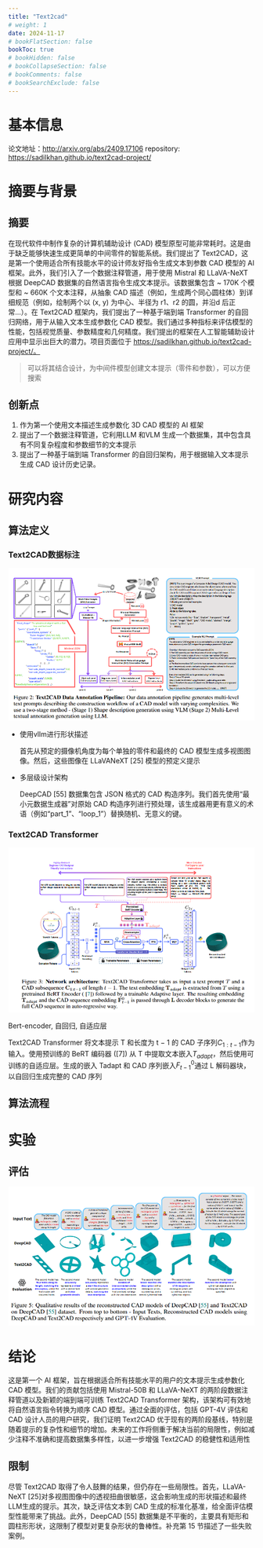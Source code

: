 ```yaml
---
title: "Text2cad"
# weight: 1
date: 2024-11-17
# bookFlatSection: false
bookToc: true
# bookHidden: false
# bookCollapseSection: false
# bookComments: false
# bookSearchExclude: false
---
```

# 基本信息

论文地址：http://arxiv.org/abs/2409.17106
repository: https://sadilkhan.github.io/text2cad-project/

# 摘要与背景

## 摘要

在现代软件中制作复杂的计算机辅助设计 (CAD) 模型原型可能非常耗时。这是由于缺乏能够快速生成更简单的中间零件的智能系统。我们提出了 Text2CAD，这是第一个使用适合所有技能水平的设计师友好指令生成文本到参数 CAD 模型的 AI 框架。此外，我们引入了一个数据注释管道，用于使用 Mistral 和 LLaVA-NeXT 根据 DeepCAD 数据集的自然语言指令生成文本提示。该数据集包含 ~ 170K 个模型和 ~ 660K 个文本注释，从抽象 CAD 描述（例如，生成两个同心圆柱体）到详细规范（例如，绘制两个以 (x, y) 为中心、半径为 r1、r2 的圆，并沿d 后正常...）。在 Text2CAD 框架内，我们提出了一种基于端到端 Transformer 的自回归网络，用于从输入文本生成参数化 CAD 模型。我们通过多种指标来评估模型的性能，包括视觉质量、参数精度和几何精度。我们提出的框架在人工智能辅助设计应用中显示出巨大的潜力。项目页面位于 https://sadilkhan.github.io/text2cad-project/。

> 可以将其结合设计，为中间件模型创建文本提示（零件和参数），可以方便搜索

## 创新点

1. 作为第一个使用文本描述生成参数化 3D CAD 模型的 AI 框架
2. 提出了一个数据注释管道，它利用LLM 和VLM 生成一个数据集，其中包含具有不同复杂程度和参数细节的文本提示
3. 提出了一种基于端到端 Transformer 的自回归架构，用于根据输入文本提示生成 CAD 设计历史记录。

# 研究内容

## 算法定义

### Text2CAD数据标注

![image-20241117232131281](assets/image-20241117232131281.png)

- 使用vllm进行形状描述

  首先从预定的摄像机角度为每个单独的零件和最终的 CAD 模型生成多视图图像。然后，这些图像在 LLaVANeXT [25] 模型的预定义提示
- 多层级设计架构

  DeepCAD [55] 数据集包含 JSON 格式的 CAD 构造序列。我们首先使用“最小元数据生成器”对原始 CAD 构造序列进行预处理，该生成器用更有意义的术语（例如“part_1”、“loop_1”）替换随机、无意义的键。

### Text2CAD Transformer

![image-20241117232847952](assets/image-20241117232847952.png)

Bert-encoder, 自回归, 自适应层

Text2CAD Transformer 将文本提示 T 和长度为 t − 1 的 CAD 子序列$C_{1:t-1}$作为输入。使用预训练的 BeRT 编码器 ([7]) 从 T 中提取文本嵌入$T_{adapt}$，然后使用可训练的自适应层。生成的嵌入 Tadapt 和 CAD 序列嵌入$F_{t-1}^0$通过 L 解码器块，以自回归生成完整的 CAD 序列

## 算法流程

# 实验

## 评估

![image-20241117233231997](assets/image-20241117233231997.png)

# 结论

这是第一个 AI 框架，旨在根据适合所有技能水平的用户的文本提示生成参数化 CAD 模型。我们的贡献包括使用 Mistral-50B 和 LLaVA-NeXT 的两阶段数据注释管道以及新颖的端到端可训练 Text2CAD Transformer 架构，该架构可有效地将自然语言指令转换为顺序 CAD 模型。通过全面的评估，包括 GPT-4V 评估和 CAD 设计人员的用户研究，我们证明 Text2CAD 优于现有的两阶段基线，特别是随着提示的复杂性和细节的增加。未来的工作将侧重于解决当前的局限性，例如减少注释不准确和提高数据集多样性，以进一步增强 Text2CAD 的稳健性和适用性

## 限制

尽管 Text2CAD 取得了令人鼓舞的结果，但仍存在一些局限性。首先，LLaVA-NeXT [25]对多视图图像中的透视扭曲很敏感，这会影响生成的形状描述和最终LLM生成的提示。其次，缺乏评估文本到 CAD 生成的标准化基准，给全面评估模型性能带来了挑战。此外，DeepCAD [55] 数据集是不平衡的，主要具有矩形和圆柱形形状，这限制了模型对更复杂形状的鲁棒性。补充第 15 节描述了一些失败案例。
